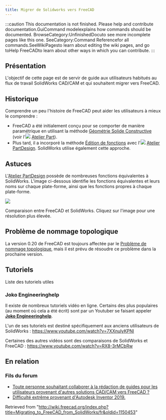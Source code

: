 ```yaml
---
title: Migrer de Solidworks vers FreeCAD
---
```

:::caution
This documentation is not finished. Please help and contribute documentation.GuiCommand modelexplains how commands should be documented. BrowseCategory:UnfinishedDocuto see more incomplete pages like this one. SeeCategory:Command Referencefor all commands.SeeWikiPagesto learn about editing the wiki pages, and go toHelp FreeCADto learn about other ways in which you can contribute.
:::

## Présentation

L'objectif de cette page est de servir de guide aux utilisateurs habitués au flux de travail SolidWorks CAD/CAM et qui souhaitent migrer vers FreeCAD.

## Historique

Comprendre un peu l'histoire de FreeCAD peut aider les utilisateurs à mieux le comprendre :

* FreeCAD a été initialement conçu pour se comporter de manière paramétrique en utilisant la méthode [Géométrie Solide Constructive](/Constructive_solid_geometry/fr "Constructive solid geometry/fr") (voir l'![](/images/Workbench_Part.svg) [Atelier Part](/Part_Workbench/fr "Part Workbench/fr")).
* Plus tard, il a incorporé la méthode [Édition de fonctions](/Feature_editing/fr "Feature editing/fr") avec l'![](/images/Workbench_PartDesign.svg) [Atelier PartDesign](/PartDesign_Workbench/fr "PartDesign Workbench/fr"). SolidWorks utilise également cette approche.

## Astuces

L'[Atelier PartDesign](/PartDesign_Workbench/fr "PartDesign Workbench/fr") possède de nombreuses fonctions équivalentes à SolidWorks. L'image ci-dessous identifie les fonctions équivalentes et leurs noms sur chaque plate-forme, ainsi que les fonctions propres à chaque plate-forme.

![](/images/Features_and_Part_Design.png)

Comparaison entre FreeCAD et SolidWorks. Cliquez sur l'image pour une résolution plus élevée.

## Problème de nommage topologique

La version 0.20 de FreeCAD est toujours affectée par le [Problème de nommage topologique](/Topological_naming_problem/fr "Topological naming problem/fr"), mais il est prévu de résoudre ce problème dans la prochaine version.

## Tutoriels

Liste des tutoriels utiles

### Joko Engineeringhelp

Il existe de nombreux tutoriels vidéo en ligne. Certains des plus populaires (au moment où cela a été écrit) sont par un Youtuber se faisant appeler [**Joko Engineeringhelp**](https://www.youtube.com/channel/UC-CubOaooNwC-3RBKUoAOQQ/videos).

L'un de ses tutoriels est destiné spécifiquement aux anciens utilisateurs de SolidWorks : <https://www.youtube.com/watch?v=7XXnulyKPNI>

Certaines des autres vidéos sont des comparaisons de SolidWorks et FreeCAD : <https://www.youtube.com/watch?v=RX8-3rMCbRw>

## En relation

### Fils du forum

* [Toute personne souhaitant collaborer à la rédaction de guides pour les utilisateurs provenant d'autres solutions CAD/CAM vers FreeCAD ?](https://forum.freecadweb.org/viewtopic.php?f=8&t=42139&p=366957#p357540)
* [Difficulté extrême provenant d'Autodesk Inventor 2019.](https://forum.freecadweb.org/viewtopic.php?f=3&t=42980#p366121)

Retrieved from "<http://wiki.freecad.org/index.php?title=Migrating_to_FreeCAD_from_SolidWorks/fr&oldid=1150453>"